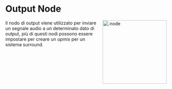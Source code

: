 # Output Node

<img align="right" style="margin-left: 8px;" src="https://cdn.discordapp.com/attachments/667464431562653706/1052196997697904680/output_node.png" alt=".node" width="200"/>

Il nodo di output viene utilizzato per inviare un segnale audio a un determinato dato di output, più di questi nodi possono essere impostare 
per creare un upmix per un sistema surround.
